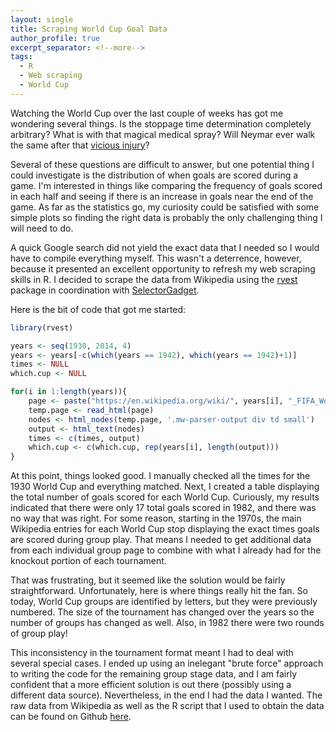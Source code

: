 ```yaml
---
layout: single
title: Scraping World Cup Goal Data
author_profile: true
excerpt_separator: <!--more-->
tags: 
  - R
  - Web scraping
  - World Cup
---
```


Watching the World Cup over the last couple of weeks has got me wondering several things.  Is the stoppage time determination completely arbitrary?  What is with that magical medical spray? Will Neymar ever walk the same after that [vicious injury](https://www.reddit.com/r/soccer/comments/8vjhtz/neymar_rolling_around_in_pain_after_getting/)?
<!--more-->
Several of these questions are difficult to answer, but one potential thing I could investigate is the distribution of when goals are scored during a game.  I'm interested in things like comparing the frequency of goals scored in each half and seeing if there is an increase in goals near the end of the game.  As far as the statistics go, my curiosity could be satisfied with some simple plots so finding the right data is probably the only challenging thing I will need to do.

A quick Google search did not yield the exact data that I needed so I would have to compile everything myself.  This wasn't a deterrence, however, because it presented an excellent opportunity to refresh my web scraping skills in R.  I decided to scrape the data from Wikipedia using the [rvest](https://github.com/hadley/rvest) package in coordination with [SelectorGadget](https://selectorgadget.com/).

Here is the bit of code that got me started:
```R
library(rvest)

years <- seq(1930, 2014, 4)
years <- years[-c(which(years == 1942), which(years == 1942)+1)]
times <- NULL
which.cup <- NULL

for(i in 1:length(years)){
	page <- paste("https://en.wikipedia.org/wiki/", years[i], "_FIFA_World_Cup")
	temp.page <- read_html(page)
	nodes <- html_nodes(temp.page, '.mw-parser-output div td small')
	output <- html_text(nodes)
	times <- c(times, output)
	which.cup <- c(which.cup, rep(years[i], length(output)))
}
```
At this point, things looked good.  I manually checked all the times for the 1930 World Cup and everything matched.  Next, I created a table displaying the total number of goals scored for each World Cup.  Curiously, my results indicated that there were only 17 total goals scored in 1982, and there was no way that was right.  For some reason, starting in the 1970s, the main Wikipedia entries for each World Cup stop displaying the exact times goals are scored during group play.  That means I needed to get additional data from each individual group page to combine with what I already had for the knockout portion of each tournament.  

That was frustrating, but it seemed like the solution would be fairly straightforward.  Unfortunately, here is where things really hit the fan.  So today, World Cup groups are identified by letters, but they were previously numbered.  The size of the tournament has changed over the years so the number of groups has changed as well.  Also, in 1982 there were two rounds of group play!  

This inconsistency in the tournament format meant I had to deal with several special cases.  I ended up using an inelegant "brute force" approach to writing the code for the remaining group stage data, and I am fairly confident that a more efficient solution is out there (possibly using a different data source).  Nevertheless, in the end I had the data I wanted.  The raw data from Wikipedia as well as the R script that I used to obtain the data can be found on Github [here](https://github.com/tylerlewiscook/world-cup).
